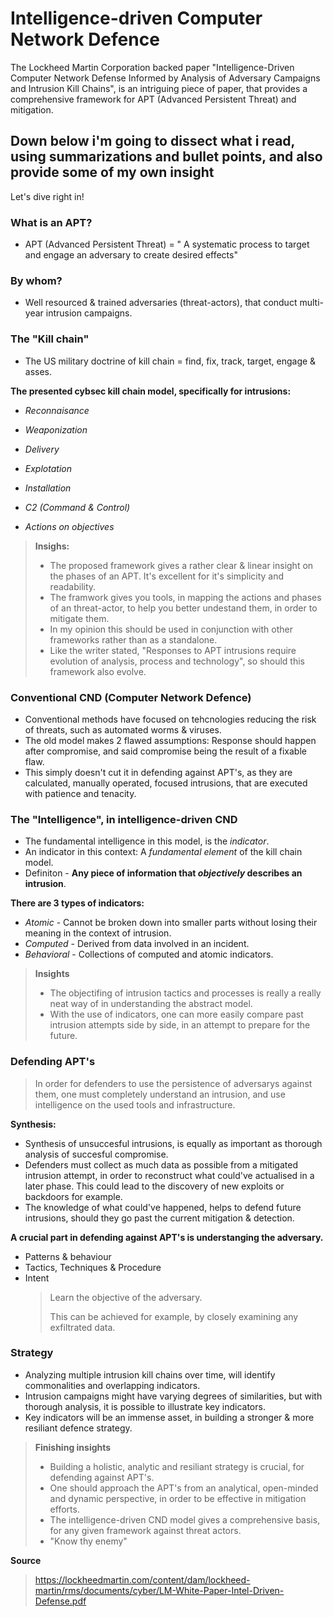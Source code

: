 # Intelligence-driven Computer Network Defence
>
The Lockheed Martin Corporation backed paper "Intelligence-Driven Computer Network Defense Informed by Analysis of Adversary Campaigns and Intrusion Kill Chains", is an intriguing piece of paper, that provides a comprehensive framework for APT (Advanced Persistent Threat) and mitigation.
>

## Down below i'm going to dissect what i read, using summarizations and bullet points, and also provide some of my own insight
Let's dive right in!


### What is an APT?
- APT (Advanced Persistent Threat) = " A systematic process to target and engage an adversary to create desired effects"
### By whom? 
- Well resourced & trained adversaries (threat-actors), that conduct multi-year intrusion campaigns.
### The "Kill chain"
- The US military doctrine of kill chain = find, fix, track, target, engage & asses.

**The presented cybsec kill chain model, specifically for intrusions:**
- *Reconnaisance*

- *Weaponization*

- *Delivery*

- *Explotation*

- *Installation*

- *C2 (Command & Control)*

- *Actions on objectives*

>**Insighs:**
>
> - The proposed framework gives a rather clear & linear insight on the phases of an APT. It's excellent for it's simplicity and readability.
> - The framwork gives you tools, in mapping the actions and phases of an threat-actor, to help you better undestand them, in order to mitigate them.
> - In my opinion this should be used in conjunction with other frameworks rather than as a standalone.
> - Like the writer stated, "Responses to APT intrusions require evolution of analysis, process and technology", so should this framework also evolve.


### Conventional CND (Computer Network Defence)
- Conventional methods have focused on tehcnologies reducing the risk of threats, such as automated worms & viruses.
- The old model makes 2 flawed assumptions: Response should happen after compromise, and said compromise being the result of a fixable flaw.
- This simply doesn't cut it in defending against APT's, as they are calculated, manually operated, focused intrusions, that are executed with patience and tenacity.


### The "Intelligence", in intelligence-driven CND
- The fundamental intelligence in this model, is the *indicator*.
- An indicator in this context: A *fundamental element* of the kill chain model.
- Definiton - **Any piece of information that *objectively* describes an intrusion**.

**There are 3 types of indicators:**
- *Atomic* - Cannot be broken down into smaller parts without losing their meaning in the context of intrusion.
- *Computed* - Derived from data involved in an incident.
- *Behavioral* - Collections of computed and atomic indicators.


>**Insights**
>
> - The objectifing of intrusion tactics and processes is really a really neat way of in understanding the abstract model.
> - With the use of indicators, one can more easily compare past intrusion attempts side by side, in an attempt to prepare for the future.


### Defending APT's
 > In order for defenders to use the persistence of adversarys against them, one must completely understand an intrusion, and use intelligence on the used tools and infrastructure.

**Synthesis:**
- Synthesis of unsuccesful intrusions, is equally as important as thorough analysis of succesful compromise.
- Defenders must collect as much data as possible from a mitigated intrusion attempt, in order to reconstruct what could've actualised in a later phase. This could lead to
  the discovery of new exploits or backdoors for example.
- The knowledge of what could've happened, helps to defend future intrusions, should they go past the current mitigation & detection.

**A crucial part in defending against APT's is understanging the adversary.**
- Patterns & behaviour
- Tactics, Techniques & Procedure
- Intent
  > Learn the objective of the adversary.
  >
  > This can be achieved for example, by closely examining any exfiltrated data.

### Strategy
- Analyzing multiple intrusion kill chains over time, will identify commonalities and overlapping indicators.
- Intrusion campaigns might have varying degrees of similarities, but with thorough analysis, it is possible to illustrate key indicators.
- Key indicators will be an immense asset, in building a stronger & more resiliant defence strategy.

>**Finishing insights**
>
> - Building a holistic, analytic and resiliant strategy is crucial, for defending against APT's.
> - One should approach the APT's from an analytical, open-minded and dynamic perspective, in order to be effective in mitigation efforts.
> - The intelligence-driven CND model gives a comprehensive basis, for any given framework against threat actors.
> - "Know thy enemy"




**Source**
> https://lockheedmartin.com/content/dam/lockheed-martin/rms/documents/cyber/LM-White-Paper-Intel-Driven-Defense.pdf
